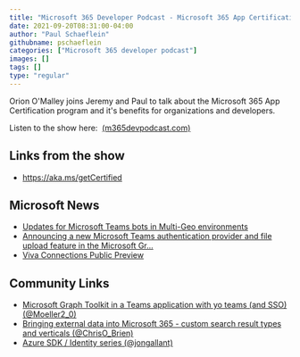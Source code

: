 ```yaml
---
title: "Microsoft 365 Developer Podcast - Microsoft 365 App Certification with Orion O'Malley"
date: 2021-09-20T08:31:00-04:00
author: "Paul Schaeflein"
githubname: pschaeflein
categories: ["Microsoft 365 developer podcast"]
images: []
tags: []
type: "regular"
---
```


Orion O'Malley joins Jeremy and Paul to talk about the Microsoft 365
App Certification program and it's benefits for organizations and
developers.

Listen to the show here: 
[(m365devpodcast.com)](https://www.m365devpodcast.com/e/)

## Links from the show

-   <https://aka.ms/getCertified>

## Microsoft News 

-   [Updates for Microsoft Teams bots in Multi-Geo
    environments](https://developer.microsoft.com/graph/blogs/updates-for-microsoft-teams-bots-in-multi-geo-environments/?WT.mc_id=M365-MVP-4025164)
-   [Announcing a new Microsoft Teams authentication provider and file
    upload feature in the Microsoft
    Gr\...](https://developer.microsoft.com/graph/blogs/announcing-a-new-microsoft-teams-authentication-provider-and-file-upload-feature-in-the-microsoft-graph-toolkit/?WT.mc_id=M365-MVP-4025164)
-   [Viva Connections Public
    Preview](https://techcommunity.microsoft.com/t5/microsoft-viva-blog/viva-connections-public-preview/ba-p/2730869?WT.mc_id=M365-MVP-4025164)

## Community Links 

-   [Microsoft Graph Toolkit in a Teams application with yo teams (and
    SSO)
    (\@Moeller2_0)](https://mmsharepoint.wordpress.com/2021/09/01/microsoft-graph-toolkit-in-a-teams-application-with-yo-teams-and-sso/)
-   [Bringing external data into Microsoft 365 - custom search result
    types and verticals
    (\@ChrisO_Brien)](https://www.sharepointnutsandbolts.com/2021/09/Microsoft-365-custom-search-vertical-result-type.html)
-   [Azure SDK / Identity series
    (\@jongallant)](https://blog.jongallant.com/tags/azure-identity/)
